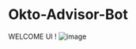 # Okto-Advisor-Bot
WELCOME UI !
![image](https://github.com/user-attachments/assets/c7e9bde9-c7f7-43b7-b295-a2bc0ac15c4d)

